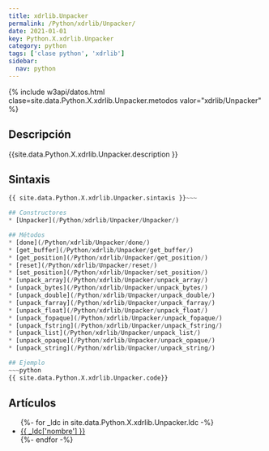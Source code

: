```yaml
---
title: xdrlib.Unpacker
permalink: /Python/xdrlib/Unpacker/
date: 2021-01-01
key: Python.X.xdrlib.Unpacker
category: python
tags: ['clase python', 'xdrlib']
sidebar: 
  nav: python
---
```


{% include w3api/datos.html clase=site.data.Python.X.xdrlib.Unpacker.metodos valor="xdrlib/Unpacker" %}

## Descripción
{{site.data.Python.X.xdrlib.Unpacker.description }}

## Sintaxis
~~~python
{{ site.data.Python.X.xdrlib.Unpacker.sintaxis }}~~~

## Constructores
* [Unpacker](/Python/xdrlib/Unpacker/Unpacker/)

## Métodos
* [done](/Python/xdrlib/Unpacker/done/)
* [get_buffer](/Python/xdrlib/Unpacker/get_buffer/)
* [get_position](/Python/xdrlib/Unpacker/get_position/)
* [reset](/Python/xdrlib/Unpacker/reset/)
* [set_position](/Python/xdrlib/Unpacker/set_position/)
* [unpack_array](/Python/xdrlib/Unpacker/unpack_array/)
* [unpack_bytes](/Python/xdrlib/Unpacker/unpack_bytes/)
* [unpack_double](/Python/xdrlib/Unpacker/unpack_double/)
* [unpack_farray](/Python/xdrlib/Unpacker/unpack_farray/)
* [unpack_float](/Python/xdrlib/Unpacker/unpack_float/)
* [unpack_fopaque](/Python/xdrlib/Unpacker/unpack_fopaque/)
* [unpack_fstring](/Python/xdrlib/Unpacker/unpack_fstring/)
* [unpack_list](/Python/xdrlib/Unpacker/unpack_list/)
* [unpack_opaque](/Python/xdrlib/Unpacker/unpack_opaque/)
* [unpack_string](/Python/xdrlib/Unpacker/unpack_string/)

## Ejemplo
~~~python
{{ site.data.Python.X.xdrlib.Unpacker.code}}
~~~

## Artículos
<ul>
{%- for _ldc in site.data.Python.X.xdrlib.Unpacker.ldc -%}
   <li>
       <a href="{{_ldc['url'] }}">{{ _ldc['nombre'] }}</a>
   </li>
{%- endfor -%}
</ul>
